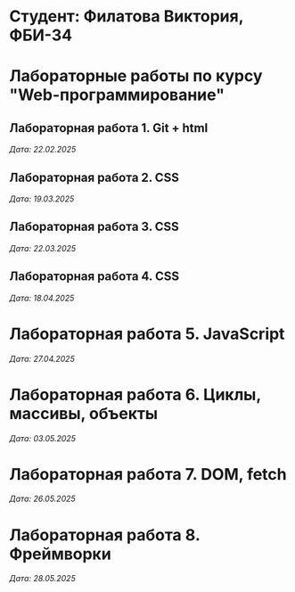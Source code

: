# Студент: Филатова Виктория, ФБИ-34

# Лабораторные работы по курсу "Web-программирование"

## Лабораторная работа 1. Git + html

*Дата: 22.02.2025*

## Лабораторная работа 2. CSS

*Дата: 19.03.2025*

## Лабораторная работа 3. CSS

*Дата: 22.03.2025*

## Лабораторная работа 4. CSS

*Дата: 18.04.2025*

# Лабораторная работа 5. JavaScript

*Дата: 27.04.2025*

# Лабораторная работа 6. Циклы, массивы, объекты 

*Дата: 03.05.2025*

# Лабораторная работа 7. DOM, fetch

*Дата: 26.05.2025*

# Лабораторная работа 8. Фреймворки

*Дата: 28.05.2025*



